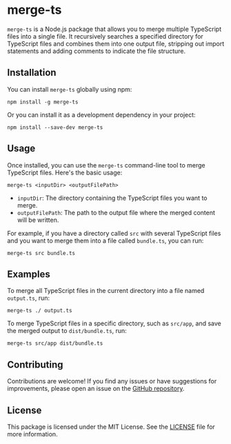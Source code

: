 # merge-ts

`merge-ts` is a Node.js package that allows you to merge multiple TypeScript files into a single file. It recursively searches a specified directory for TypeScript files and combines them into one output file, stripping out import statements and adding comments to indicate the file structure.

## Installation

You can install `merge-ts` globally using npm:

```shell
npm install -g merge-ts
```

Or you can install it as a development dependency in your project:

```shell
npm install --save-dev merge-ts
```

## Usage

Once installed, you can use the `merge-ts` command-line tool to merge TypeScript files. Here's the basic usage:

```shell
merge-ts <inputDir> <outputFilePath>
```

- `inputDir`: The directory containing the TypeScript files you want to merge.
- `outputFilePath`: The path to the output file where the merged content will be written.

For example, if you have a directory called `src` with several TypeScript files and you want to merge them into a file called `bundle.ts`, you can run:

```shell
merge-ts src bundle.ts
```

## Examples

To merge all TypeScript files in the current directory into a file named `output.ts`, run:

```shell
merge-ts ./ output.ts
```

To merge TypeScript files in a specific directory, such as `src/app`, and save the merged output to `dist/bundle.ts`, run:

```shell
merge-ts src/app dist/bundle.ts
```

## Contributing

Contributions are welcome! If you find any issues or have suggestions for improvements, please open an issue on the [GitHub repository](https://github.com/your-username/merge-ts).

## License

This package is licensed under the MIT License. See the [LICENSE](./LICENSE) file for more information.
